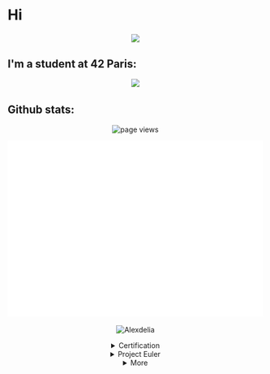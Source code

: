 # Hi
<p align="center">
	<img align="center" src="https://github.com/Alexdelia/Alexdelia/blob/main/pikacute.png?raw=true" />
</p>


## I'm a student at 42 Paris:

<p align="center">
	<a href="https://github.com/JaeSeoKim/badge42">
		<img src="https://badge42.vercel.app/api/v2/cl1dqb1ym001109mswwj0wv3x/stats?darkmode=true&cursusId=21&coalitionId=47" />
	</a>
</p>

## Github stats:

<p align="center">
	<img src="https://komarev.com/ghpvc/?username=Alexdelia&color=d5397b" alt="page views">
</p>
<p align="center">
	<img src="https://github.com/Alexdelia/Alexdelia/blob/main/metrics.plugin.isocalendar.fullyear.svg?raw=true" />
</p>
<p align="center">
	<img src="https://github-readme-stats-olive-nine.vercel.app/api/top-langs/?username=Alexdelia&layout=compact&cache_seconds=1800&theme=radical&langs_count=10&hide_border=true" alt="Alexdelia" />
</p>

<div align="center">
	<details><summary>Certification</summary>
		<table>
			<tr>
				<th colspan="2" align="center">
					<h3><img alt="C" width="100" src="https://upload.wikimedia.org/wikipedia/commons/1/18/C_Programming_Language.svg" </img></h3>
				</th>
			<tr>
				<th align="center"><img alt="CodinGame" height="40" src="https://github.com/Alexdelia/Alexdelia/blob/main/ressources/CodinGame_logo.png"</img></th>
				<th align="center"><img alt="SoloLearn" height="50" src="https://upload.wikimedia.org/wikipedia/commons/5/53/SoloLearn_logo.svg"</img></th>
			</tr>
			<tr>
				<td align="center"><img alt="" width="400" src="https://github.com/Alexdelia/Alexdelia/blob/main/certification/CodinGame_c.png"></img></td>
				<td align="center"><img alt="" width="400" src="https://github.com/Alexdelia/Alexdelia/blob/main/certification/SoloLearn_c.png"></img></td>
			</tr>
</tr>
			<tr>
				<th colspan="2" align="center">
					<h3><img alt="CPP" width="100" src="https://github.com/isocpp/logos/blob/master/cpp_logo.svg" </img></h3>
				</th>
			<tr>
				<th colspan="2" align="center">
					to come ...
				</th>
			</tr>
</tr>
			<tr>
				<th colspan="2" align="center">
					<h3><img alt="python" width="100" src="https://upload.wikimedia.org/wikipedia/commons/c/c3/Python-logo-notext.svg" </img></h3>
				</th>
			<tr>
				<th colspan="2" align="center">
					to come ...
				</th>
			</tr>
</tr>
			<tr>
				<th colspan="2" align="center">
					<h3>
						<img alt="nestJS" width="100" src="https://docs.nestjs.com/assets/logo-small.svg" </img>
						<img alt="TypeScript" width="100" src="https://upload.wikimedia.org/wikipedia/commons/4/4c/Typescript_logo_2020.svg" </img>
						<img alt="Angular" width="110" src="https://upload.wikimedia.org/wikipedia/commons/c/cf/Angular_full_color_logo.svg" </img>
						<img alt="PostgreSQL" width="100" src="https://upload.wikimedia.org/wikipedia/commons/2/29/Postgresql_elephant.svg" </img>
						<img alt="nestJS" width="100" src="https://www.docker.com/wp-content/uploads/2022/03/vertical-logo-monochromatic.png" </img>
					</h3>
				</th>
			<tr>
				<th colspan="2" align="center">
					to come ...
				</th>
			</tr>
</tr>
</table>
</div>

	
<div align="center">
	<details><summary>Project Euler</summary>
		<img align="center" src="https://projecteuler.net/profile/Alexdelia.png" />
	</details>
</div>

<div align="center">
	<details><summary>More</summary>
		<p align="center">
			<img src="https://github-readme-stats.vercel.app/api?username=Alexdelia&show_icons=true&count_private=true&include_all_commits=true&theme=radical&hide_border=true" alt="Alexdelia" />
			<img src="https://github-readme-streak-stats.herokuapp.com?user=Alexdelia&theme=radical&date_format=j%20M%5B%20Y%5D&hide_border=true" />
		</p>
		<p align="center">
		<img src="https://github.com/Alexdelia/Alexdelia/blob/main/metrics.plugin.achievements.svg?raw=true"/>
		<img src="https://github.com/Alexdelia/Alexdelia/blob/main/metrics.plugin.lines.svg?raw=true" />
		</p>
</div>
